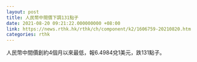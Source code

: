 ```yaml
---
layout: post
title: 人民幣中間價下調131點子
date: 2021-08-20 09:21:22.000000000 +08:00
link: https://news.rthk.hk/rthk/ch/component/k2/1606759-20210820.htm
categories: rthk
---
```


人民幣中間價創約4個月以來最低，報6.4984兌1美元，跌131點子。
